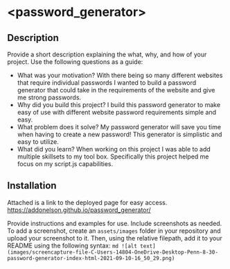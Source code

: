 # <password_generator>
## Description
Provide a short description explaining the what, why, and how of your project. Use the following questions as a guide:
- What was your motivation? With there being so many different websites that require individual passwords I wanted to build a password generator that could take in the requirements of the website and give me strong passwords. 
- Why did you build this project? I build this password generator to make easy of use with different website password requirements simple and easy. 
- What problem does it solve? My password generator will save you time when having to create a new password! This generator is simplistic and easy to utilize.  
- What did you learn? When working on this project I was able to add multiple skillsets to my tool box. Specifically this project helped me focus on my script.js capabilities.  
## Installation
Attached is a link to the deployed page for easy access. https://addonelson.github.io/password_generator/

Provide instructions and examples for use. Include screenshots as needed.
To add a screenshot, create an `assets/images` folder in your repository and upload your screenshot to it. Then, using the relative filepath, add it to your README using the following syntax:
    ```md
    ![alt text]  (images/screencapture-file-C-Users-14804-OneDrive-Desktop-Penn-8-30-password-generator-index-html-2021-09-10-16_50_29.png)
    ```